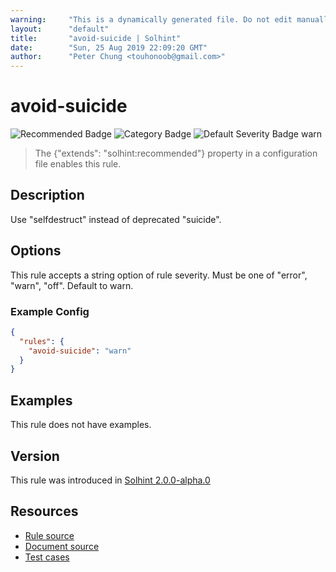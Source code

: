 ```yaml
---
warning:     "This is a dynamically generated file. Do not edit manually."
layout:      "default"
title:       "avoid-suicide | Solhint"
date:        "Sun, 25 Aug 2019 22:09:20 GMT"
author:      "Peter Chung <touhonoob@gmail.com>"
---
```


# avoid-suicide
![Recommended Badge](https://img.shields.io/badge/-Recommended-brightgreen)
![Category Badge](https://img.shields.io/badge/-Security%20Rules-informational)
![Default Severity Badge warn](https://img.shields.io/badge/Default%20Severity-warn-yellow)
> The {"extends": "solhint:recommended"} property in a configuration file enables this rule.


## Description
Use "selfdestruct" instead of deprecated "suicide".

## Options
This rule accepts a string option of rule severity. Must be one of "error", "warn", "off". Default to warn.

### Example Config
```json
{
  "rules": {
    "avoid-suicide": "warn"
  }
}
```


## Examples
This rule does not have examples.

## Version
This rule was introduced in [Solhint 2.0.0-alpha.0](https://github.com/protofire/solhint/tree/v2.0.0-alpha.0)

## Resources
- [Rule source](https://github.com/protofire/solhint/tree/master/lib/rules/security/avoid-suicide.js)
- [Document source](https://github.com/protofire/solhint/tree/master/docs/rules/security/avoid-suicide.md)
- [Test cases](https://github.com/protofire/solhint/tree/master/test/rules/security/avoid-suicide.js)
